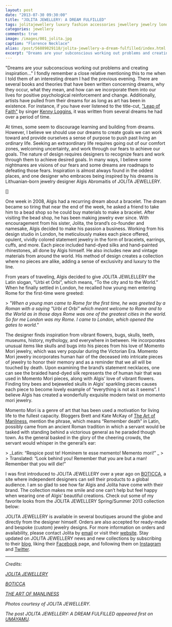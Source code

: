 ```yaml
---
layout: post
date: "2013-07-30 09:30:00"
title: "JOLITA JEWELLERY: A DREAM FULFILLED"
tags: jolitajewellery luxury fashion accessories jewellery jewelry london england lithuania artisan craftsmanship heritage tradition culture
categories: jewellery
comments: true
image: /images/001_jolita.jpg
caption: "Florence Necklace"
alias: /post/56889829118/jolita-jewellery-a-dream-fulfilled/index.html
excerpt: "Dreams are your subconscious working out problems and creating inspiration…&quot; I fondly remember a close relative mentioning this to me when I told them of an interesting dream I had the previous evening. There are several books and theories that have been written concerning dreams, why they occur, what they mean, and how can we incorporate them into our lives for positive psychological reinforcement and change. Additionally, artists have pulled from their dreams for as long as art has been in existence."
---
```

"Dreams are your subconscious working out problems and creating inspiration…" I fondly remember a close relative mentioning this to me when I told them of an interesting dream I had the previous evening. There are several books and theories that have been written concerning dreams, why they occur, what they mean, and how can we incorporate them into our lives for positive psychological reinforcement and change. Additionally, artists have pulled from their dreams for as long as art has been in existence. For instance, if you have ever listened to the title-cut, ["Leap of Faith"][2] by singer [Kenny Loggins][3], it was written from several dreams he had over a period of time.

At times, some seem to discourage learning and building from dreams. However, I believe we should use our dreams to create goals we can work toward and provide ourselves a sense of purpose to push past living an ordinary life. Seeking an extraordinary life requires going out of our comfort zones, welcoming uncertainty, and work through our fears to achieve our goals. The nature of design requires designers to recognize fears and work through them to achieve desired goals. In many ways, I believe some nightmares are visions of our fears and some dreams are roadmaps to defeating those fears. Inspiration is almost always found in the oddest places, and one designer who embraces being inspired by his dreams is Lithuanian-born jewelry designer Algis Abromaitis of JOLITA JEWELLERY.

[[]][6]

One week in 2008, Algis had a recurring dream about a bracelet. The dream became so tiring that near the end of the week, he asked a friend to take him to a bead shop so he could buy materials to make a bracelet. After visiting the bead shop, he has been making jewelry ever since. With encouragement from his sister, Jolita, the brand’s co-founder and namesake, Algis decided to make his passion a business. Working from his design studio in London, he meticulously makes each piece offered, opulent, vividly colored statement jewelry in the form of bracelets, earrings, cuffs, and more. Each piece included hand-dyed silks and hand-painted rhinestones, all done by Algis himself. He also includes new and vintage materials from around the world. His method of design creates a collection where no pieces are alike, adding a sense of exclusivity and luxury to the line.

From years of traveling, Algis decided to give JOLITA JEWLELLERY the Latin slogan, “Urbi et Orbi”, which means, “To the city and to the World.” When he finally settled in London, he recalled how young men entering Rome for the first-time were greeted:

&gt; _"When a young man came to Rome for the first time, he was greeted by a Roman with a saying "Urbi et Orbi" which meant welcome to Rome and to the World as in those days Rome was one of the greatest cities in the world. So for me London was my Rome. I came to London, which opened the gates to world."_

The designer finds inspiration from vibrant flowers, bugs, skulls, teeth, museums, history, mythology, and everywhere in between. He incorporates unusual items like skulls and bugs into his pieces from his love of Momento Mori jewelry, which was very popular during the Victorian Era. Momento Mori jewelry incorporates human hair of the deceased into intricate pieces of jewelry to honor their memory and as a reminder that we all will be touched by death. Upon examining the brand’s statement necklaces, one can see the braided hand-dyed silk represents the of human hair that was used in Momento Mori pieces, along with Algis’ love of vibrant flowers. Finding tiny bees and bejeweled skulls in Algis’ sparkling pieces causes each piece to become lovely example of “everything is not as it seems”. I believe Algis has created a wonderfully exquisite modern twist on momento mori jewelry.

Momento Mori is a genre of art that has been used a motivation for living life to the fullest capacity. Bloggers Brett and Kate McKay of [The Art of Manliness][4], mention the phrase, which means “Remember death” in Latin, possibly came from an ancient Roman tradition in which a servant would be tasked with standing behind a victorious general as he paraded though town. As the general basked in the glory of the cheering crowds, the servant would whisper in the general’s ear:

&gt; _Latin: “Respice post te! Hominem te esse memento! Memento mori!” _
&gt;
&gt; Translated: “Look behind you! Remember that you are but a man! Remember that you will die!”

I was first introduced to JOLITA JEWELLERY over a year ago on [BOTICCA][5], a site where independent designers can sell their products to a global audience. I am so glad to see how far Algis and Jolita have come with their brand. The collection makes me smile and one can’t help but feel happy when wearing one of Algis’ beautiful creations. Check out some of my favorite looks from the JOLITA JEWELLERY Spring/Summer 2013 collection below:


JOLITA JEWELLERY is available in several boutiques around the globe and directly from the designer himself. Orders are also accepted for ready-made and bespoke (custom) jewelry designs. For more information on orders and availability, please contact Jolita by [email][18] or visit their [website][19]. Stay updated on JOLITA JEWELLERY news and new collections by subscribing to their [blog][20], liking their [Facebook][21] page, and following them on [Instagram][22] and [Twitter][23].

* * *

_Credits:_

_[JOLITA JEWELLERY][24]_

_[BOTICCA][25]_

_[THE ART OF MANLINESS][26]_

_Photos courtesy of JOLITA JEWELLERY._

_The post JOLITA JEWELLERY: A DREAM FULFILLED appeared first on [UMAYAMU][28]._

   [1]: {{page.image}}
   [2]: http://youtu.be/NEH6nLcQam0 (Leap of Faith on YouTube)
   [3]: http://www.kennyloggins.com/ (Kenny Loggins - Official Website)
   [4]: http://www.artofmanliness.com/2012/10/29/memento-mori-art/ (Momento Mori: Art to Help You Meditate on Death and Become a Better Man)
   [5]: https://boticca.com/jolitajewellery/ (BOTICCA)
   [6]: http://farm3.staticflickr.com/2850/9399989133_5696fe97b0_o.jpg
   [7]: http://farm3.staticflickr.com/2887/9399997069_191020546f_o.jpg
   [8]: http://farm3.staticflickr.com/2846/9402751326_4aaf72d5b9_o.jpg
   [9]: http://farm6.staticflickr.com/5443/9399990073_71bc8fa627_o.jpg
   [10]: http://farm3.staticflickr.com/2840/9402758154_4fddc3e028_o.jpg
   [11]: http://farm8.staticflickr.com/7422/9402759050_54d9638524_o.jpg
   [12]: http://farm8.staticflickr.com/7340/9400000053_40d1729e8b_o.jpg
   [13]: http://farm8.staticflickr.com/7316/9399992157_ed62d2592c_o.jpg
   [14]: http://farm6.staticflickr.com/5505/9402753232_562ea5a7ce_o.jpg
   [15]: http://farm6.staticflickr.com/5492/9402756058_2f5cb540e9_o.jpg
   [16]: http://farm4.staticflickr.com/3812/9402754356_3e8c08e5c6_o.jpg
   [17]: http://farm4.staticflickr.com/3747/9402755284_b4f55a8e26_o.jpg
   [18]: mailto:Jolita@jolitajewellery.com?subject=Hello%20JOLITA!&amp;body=I%20saw%20your%20feature%20on%20UMAYAMU%20and%20want%20more%20information%20about%20the%20JOLITA%20JEWELLERY%20collection.
   [19]: http://www.jolitajewellery.com/ (JOLITA JEWELLERY)
   [20]: http://www.jolitajewellery.wordpress.com (JOLITA JEWELLERY Blog)
   [21]: https://www.facebook.com/jolitajewellery (JOLITAJEWELLERY)
   [22]: https://instagram.com/jolitajewellery (@JOLITAJEWELLERY)
   [23]: https://twitter.com/JolitaJewellery (@JOLITAJEWELLERY)
   [24]: http://www.jolitajewellery.com (JOLITA JEWELLERY)
   [25]: http://www.boticca.com/ (BOTICCA)
   [26]: http://www.artofmanliness.com/ (THE ART OF MANLINESS)
   [27]: http://www.umayamu.com/post/56889829118/jolita-jewellery-a-dream-fulfilled (JOLITA JEWELLERY: A Dream Fulfilled)
   [28]: http://www.umayamu.com (UMAYAMU)
